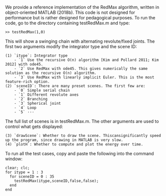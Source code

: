We provide a reference implementation of the RedMax algorithm, written in object-oriented MATLAB (2018b). This code is not designed for performance but is rather designed for pedagogical purposes. To run the code, go to the directory containing testRedMax.m and type:

```
>> testRedMax(1,0)
```
This will show a swinging chain with alternating revolute/fixed joints. The first two arguments modify the integrator type and the scene ID:

	(1) `itype`: Integrator type
		- `1` Use the recursive O(n) algorithm [Kim and Pollard 2011; Kim 2012] with ode45.
		- `2` Use RedMax with ode45. This gives numerically the same solution as the recursive O(n) algorithm.
		- `3` Use RedMax with linearly implicit Euler. This is the most feature-rich option.
	(2) `sceneID`: There are many preset scenes. The first few are:
		- `0` Simple serial chain
		- `1` Different revolute axes
		- `2` Branching
		- `3` Spherical joint
		- `4` Loop
		- `5` ···

The full list of scenes is in testRedMax.m. The other arguments are used to control what gets displayed:

	(3) `drawScene`: Whether to draw the scene. Thiscansignificantly speed up the program, since drawing in MATLAB is very slow.
	(4) `plotH`: Whether to compute and plot the energy over time.

To run all the test cases, copy and paste the following into the command window:

```
clear; clc;
for itype = 1 : 3
  for sceneID = 0 : 35
    testRedMax(itype,sceneID,false,false);
  end
end
```
